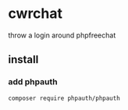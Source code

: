 # cwrchat
throw a login around phpfreechat

## install

### add phpauth

```
composer require phpauth/phpauth
```

